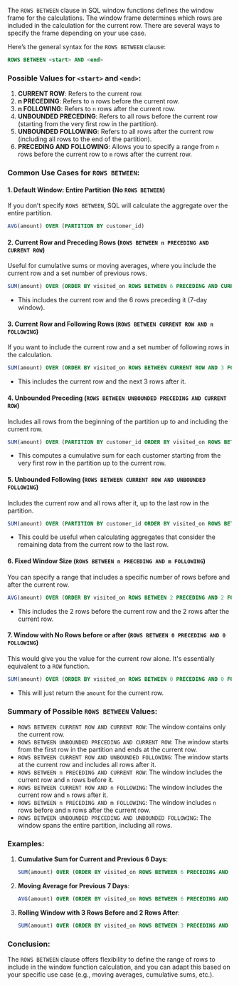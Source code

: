 The `ROWS BETWEEN` clause in SQL window functions defines the window frame for the calculations. The window frame determines which rows are included in the calculation for the current row. There are several ways to specify the frame depending on your use case.

Here’s the general syntax for the `ROWS BETWEEN` clause:

```sql
ROWS BETWEEN <start> AND <end>
```

### Possible Values for `<start>` and `<end>`:

1. **CURRENT ROW**: Refers to the current row.
2. **n PRECEDING**: Refers to `n` rows before the current row.
3. **n FOLLOWING**: Refers to `n` rows after the current row.
4. **UNBOUNDED PRECEDING**: Refers to all rows before the current row (starting from the very first row in the partition).
5. **UNBOUNDED FOLLOWING**: Refers to all rows after the current row (including all rows to the end of the partition).
6. **<start> PRECEDING AND <end> FOLLOWING**: Allows you to specify a range from `n` rows before the current row to `m` rows after the current row.

### Common Use Cases for `ROWS BETWEEN`:

#### 1. **Default Window: Entire Partition (No `ROWS BETWEEN`)**

If you don’t specify `ROWS BETWEEN`, SQL will calculate the aggregate over the entire partition.

```sql
AVG(amount) OVER (PARTITION BY customer_id)
```

#### 2. **Current Row and Preceding Rows (`ROWS BETWEEN n PRECEDING AND CURRENT ROW`)**

Useful for cumulative sums or moving averages, where you include the current row and a set number of previous rows.

```sql
SUM(amount) OVER (ORDER BY visited_on ROWS BETWEEN 6 PRECEDING AND CURRENT ROW)
```

* This includes the current row and the 6 rows preceding it (7-day window).

#### 3. **Current Row and Following Rows (`ROWS BETWEEN CURRENT ROW AND n FOLLOWING`)**

If you want to include the current row and a set number of following rows in the calculation.

```sql
SUM(amount) OVER (ORDER BY visited_on ROWS BETWEEN CURRENT ROW AND 3 FOLLOWING)
```

* This includes the current row and the next 3 rows after it.

#### 4. **Unbounded Preceding (`ROWS BETWEEN UNBOUNDED PRECEDING AND CURRENT ROW`)**

Includes all rows from the beginning of the partition up to and including the current row.

```sql
SUM(amount) OVER (PARTITION BY customer_id ORDER BY visited_on ROWS BETWEEN UNBOUNDED PRECEDING AND CURRENT ROW)
```

* This computes a cumulative sum for each customer starting from the very first row in the partition up to the current row.

#### 5. **Unbounded Following (`ROWS BETWEEN CURRENT ROW AND UNBOUNDED FOLLOWING`)**

Includes the current row and all rows after it, up to the last row in the partition.

```sql
SUM(amount) OVER (PARTITION BY customer_id ORDER BY visited_on ROWS BETWEEN CURRENT ROW AND UNBOUNDED FOLLOWING)
```

* This could be useful when calculating aggregates that consider the remaining data from the current row to the last row.

#### 6. **Fixed Window Size (`ROWS BETWEEN n PRECEDING AND m FOLLOWING`)**

You can specify a range that includes a specific number of rows before and after the current row.

```sql
AVG(amount) OVER (ORDER BY visited_on ROWS BETWEEN 2 PRECEDING AND 2 FOLLOWING)
```

* This includes the 2 rows before the current row and the 2 rows after the current row.

#### 7. **Window with No Rows before or after (`ROWS BETWEEN 0 PRECEDING AND 0 FOLLOWING`)**

This would give you the value for the current row alone. It's essentially equivalent to a `ROW` function.

```sql
SUM(amount) OVER (ORDER BY visited_on ROWS BETWEEN 0 PRECEDING AND 0 FOLLOWING)
```

* This will just return the `amount` for the current row.

### Summary of Possible `ROWS BETWEEN` Values:

* `ROWS BETWEEN CURRENT ROW AND CURRENT ROW`: The window contains only the current row.
* `ROWS BETWEEN UNBOUNDED PRECEDING AND CURRENT ROW`: The window starts from the first row in the partition and ends at the current row.
* `ROWS BETWEEN CURRENT ROW AND UNBOUNDED FOLLOWING`: The window starts at the current row and includes all rows after it.
* `ROWS BETWEEN n PRECEDING AND CURRENT ROW`: The window includes the current row and `n` rows before it.
* `ROWS BETWEEN CURRENT ROW AND n FOLLOWING`: The window includes the current row and `n` rows after it.
* `ROWS BETWEEN n PRECEDING AND m FOLLOWING`: The window includes `n` rows before and `m` rows after the current row.
* `ROWS BETWEEN UNBOUNDED PRECEDING AND UNBOUNDED FOLLOWING`: The window spans the entire partition, including all rows.

### Examples:

1. **Cumulative Sum for Current and Previous 6 Days**:

   ```sql
   SUM(amount) OVER (ORDER BY visited_on ROWS BETWEEN 6 PRECEDING AND CURRENT ROW)
   ```

2. **Moving Average for Previous 7 Days**:

   ```sql
   AVG(amount) OVER (ORDER BY visited_on ROWS BETWEEN 6 PRECEDING AND CURRENT ROW)
   ```

3. **Rolling Window with 3 Rows Before and 2 Rows After**:

   ```sql
   SUM(amount) OVER (ORDER BY visited_on ROWS BETWEEN 3 PRECEDING AND 2 FOLLOWING)
   ```

### Conclusion:

The `ROWS BETWEEN` clause offers flexibility to define the range of rows to include in the window function calculation, and you can adapt this based on your specific use case (e.g., moving averages, cumulative sums, etc.).
